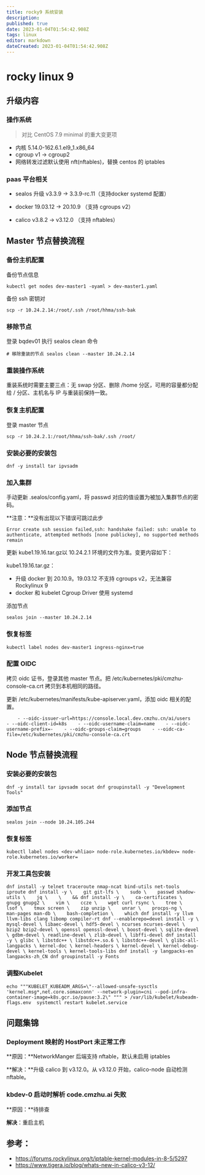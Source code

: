 ```yaml
---
title: rocky9 系统安装
description: 
published: true
date: 2023-01-04T01:54:42.908Z
tags: linux
editor: markdown
dateCreated: 2023-01-04T01:54:42.908Z
---
```


# rocky linux 9 

## 升级内容

### 操作系统

> 对比 CentOS 7.9 minimal 的重大变更项

- 内核 5.14.0-162.6.1.el9_1.x86_64
- cgroup v1 → cgroup2
- 网络转发过滤默认使用 nft(nftables)，替换 centos 的 iptables

### paas 平台相关

- sealos 升级 v3.3.9 → 3.3.9-rc.11（支持docker systemd 配置）

- docker 19.03.12 → 20.10.9 （支持 cgroups v2）
- calico v3.8.2 → v3.12.0 （支持 nftables）

## Master 节点替换流程

### 备份主机配置

备份节点信息

```
kubectl get nodes dev-master1 -oyaml > dev-master1.yaml
```

备份 ssh 密钥对

```
scp -r 10.24.2.14:/root/.ssh /root/hhma/ssh-bak
```

### 移除节点

登录 bqdev01 执行 sealos clean 命令

```
# 移除重装的节点 sealos clean --master 10.24.2.14
```

### 重装操作系统

重装系统时需要主要三点：无 swap 分区、删除 /home 分区，可用的容量都分配给 / 分区、主机名与 IP 与重装前保持一致。

### 恢复主机配置

登录 master 节点

```
scp -r 10.24.2.1:/root/hhma/ssh-bak/.ssh /root/
```

### 安装必要的安装包

```
dnf -y install tar ipvsadm
```

### 加入集群

手动更新 .sealos/config.yaml，将 passwd 对应的值设置为被加入集群节点的密码。

**注意：**没有出现以下错误可跳过此步

```
Error create ssh session failed,ssh: handshake failed: ssh: unable to authenticate, attempted methods [none publickey], no supported methods remain
```

更新 kube1.19.16.tar.gz以 10.24.2.1 环境的文件为准。变更内容如下：

kube1.19.16.tar.gz：

- 升级 docker 到 20.10.9。19.03.12 不支持 cgroups v2，无法兼容 Rockylinux 9
- docker 和 kubelet Cgroup Driver 使用 systemd

添加节点

```
sealos join --master 10.24.2.14
```

### 恢复标签

```
kubectl label nodes dev-master1 ingress-nginx=true
```



### 配置 OIDC

拷贝 oidc 证书，登录其他 master 节点。把 /etc/kubernetes/pki/cmzhu-console-ca.crt 拷贝到本机相同的路径。

更新 /etc/kubernetes/manifests/kube-apiserver.yaml，添加 oidc 相关的配置。

```
    - --oidc-issuer-url=https://console.local.dev.cmzhu.cn/ai/users    - --oidc-client-id=k8s    - --oidc-username-claim=name    - --oidc-username-prefix=-    - --oidc-groups-claim=groups    - --oidc-ca-file=/etc/kubernetes/pki/cmzhu-console-ca.crt
```

## Node 节点替换流程

### 安装必要的安装包

```
dnf -y install tar ipvsadm socat dnf groupinstall -y "Development Tools"
```

### 添加节点

```
sealos join --node 10.24.105.244
```

### 恢复标签

```
kubectl label nodes <dev-whliao> node-role.kubernetes.io/kbdev= node-role.kubernetes.io/worker=
```



### 开发工具包安装

```
dnf install -y telnet traceroute nmap-ncat bind-utils net-tools iproute dnf install -y \    git git-lfs \    sudo \    passwd shadow-utils \    jq \    \    && dnf install -y \    ca-certificates \    gnupg gnupg2 \    vim \    ccze \    wget curl rsync \    tree \    lsof \    tmux screen \    zip unzip \    unrar \    procps-ng \    man-pages man-db \    bash-completion \    which dnf install -y llvm llvm-libs clang libomp compiler-rt dnf --enablerepo=devel install -y \ mysql-devel \ libaec-devel \ hdf5-devel \ ncurses ncurses-devel \ bzip2 bzip2-devel \ openssl openssl-devel \ boost-devel \ sqlite-devel \ gdbm-devel \ readline-devel \ zlib-devel \ libffi-devel dnf install -y \ glibc \ libstdc++ \ libstdc++.so.6 \ libstdc++-devel \ glibc-all-langpacks \ kernel-doc \ kernel-headers \ kernel-devel \ kernel-debug-devel \ kernel-tools \ kernel-tools-libs dnf install -y langpacks-en langpacks-zh_CN dnf groupinstall -y Fonts
```

### 调整Kubelet

```
echo """KUBELET_KUBEADM_ARGS=\"--allowed-unsafe-sysctls 'kernel.msg*,net.core.somaxconn' --network-plugin=cni --pod-infra-container-image=k8s.gcr.io/pause:3.2\" """ > /var/lib/kubelet/kubeadm-flags.env  systemctl restart kubelet.service
```



## 问题集锦

### Deployment 映射的 HostPort 未正常工作

**原因：**NetworkManger 后端支持 nftable，默认未启用 iptables

**解决：**升级 calico 到 v3.12.0。从 v3.12.0 开始，calico-node 自动检测 nftable。

###  kbdev-0 启动时解析 code.cmzhu.ai 失败

**原因：**待排查

**解决**：重启主机

## 参考：

- https://forums.rockylinux.org/t/iptable-kernel-modules-in-8-5/5297
- https://www.tigera.io/blog/whats-new-in-calico-v3-12/